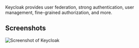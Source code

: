 Keycloak provides user federation, strong authentication, user management, fine-grained authorization, and more.

## Screenshots

![Screenshot of Keycloak](https://www.keycloak.org/resources/images/screen-login.png)
